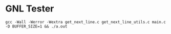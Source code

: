 # GNL Tester
`gcc -Wall -Werror -Wextra get_next_line.c get_next_line_utils.c main.c -D BUFFER_SIZE=1 && ./a.out`